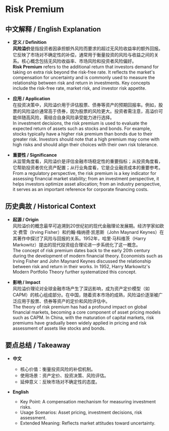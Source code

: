 # Risk Premium

## 中文解释 / English Explanation

* **定义 / Definition**  
  **风险溢价**是指投资者因承担额外风险而要求的超过无风险收益率的额外回报。它反映了市场对不确定性的补偿，通常用于衡量投资的风险与收益之间的关系。核心概念包括无风险收益率、市场风险和投资者风险偏好。  
  **Risk Premium** refers to the additional return that investors demand for taking on extra risk beyond the risk-free rate. It reflects the market's compensation for uncertainty and is commonly used to measure the relationship between risk and return in investments. Key concepts include the risk-free rate, market risk, and investor risk appetite.

* **应用 / Application**  
  在投资决策中，风险溢价用于评估股票、债券等资产的预期回报率。例如，股票的风险溢价通常高于债券，因为股票的风险更大。投资者需注意，高溢价可能伴随高风险，需结合自身风险承受能力进行选择。  
  In investment decisions, the risk premium is used to evaluate the expected return of assets such as stocks and bonds. For example, stocks typically have a higher risk premium than bonds due to their greater risk. Investors should note that a high premium may come with high risks and should align their choices with their own risk tolerance.

* **重要性 / Significance**  
  从监管角度看，风险溢价是评估金融市场稳定性的重要指标；从投资角度看，它帮助投资者优化资产配置；从行业角度看，它是企业融资成本的重要参考。  
  From a regulatory perspective, the risk premium is a key indicator for assessing financial market stability; from an investment perspective, it helps investors optimize asset allocation; from an industry perspective, it serves as an important reference for corporate financing costs.

## 历史典故 / Historical Context

* **起源 / Origin**  
  风险溢价的概念最早可追溯到20世纪初的现代金融理论发展期。经济学家如欧文·费雪（Irving Fisher）和约翰·梅纳德·凯恩斯（John Maynard Keynes）在其著作中探讨了风险与回报的关系。1952年，哈里·马科维茨（Harry Markowitz）提出的现代投资组合理论进一步系统化了这一概念。  
  The concept of risk premium dates back to the early 20th century during the development of modern financial theory. Economists such as Irving Fisher and John Maynard Keynes discussed the relationship between risk and return in their works. In 1952, Harry Markowitz's Modern Portfolio Theory further systematized this concept.

* **影响 / Impact**  
  风险溢价理论对全球金融市场产生了深远影响，成为资产定价模型（如CAPM）的核心组成部分。在中国，随着资本市场的成熟，风险溢价逐渐被广泛应用于股票、债券等资产的定价和风险评估中。  
  The theory of risk premium has had a profound impact on global financial markets, becoming a core component of asset pricing models such as CAPM. In China, with the maturation of capital markets, risk premiums have gradually been widely applied in pricing and risk assessment of assets like stocks and bonds.

## 要点总结 / Takeaway

* **中文**  
  - 核心价值：衡量投资风险的补偿机制。
  - 使用场景：资产定价、投资决策、风险评估。
  - 延伸意义：反映市场对不确定性的态度。

* **English**  
  - Key Point: A compensation mechanism for measuring investment risks.
  - Usage Scenarios: Asset pricing, investment decisions, risk assessment.
  - Extended Meaning: Reflects market attitudes toward uncertainty.